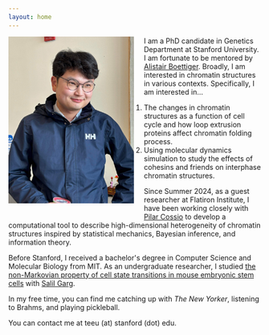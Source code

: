 ```yaml
---
layout: home
---
```

<p>
  <img src="/assets/images/portrait.jpeg" alt="Professional portrait" style="float: left; width: 250px; height: auto; margin: 0 20px 20px 0;">
</p>

I am a PhD candidate in Genetics Department at Stanford University. I am fortunate to be mentored by [Alistair Boettiger](https://boettigerlab.stanford.edu). Broadly, I am interested in chromatin structures in various contexts.
Specifically, I am interested in...  
1. The changes in chromatin structures as a function of cell cycle and how loop extrusion proteins affect chromatin folding process. 
2. Using molecular dynamics simulation to study the effects of cohesins and friends on interphase chromatin structures. 

Since Summer 2024, as a guest researcher at Flatiron Institute, I have been working closely with [Pilar Cossio](https://www.simonsfoundation.org/people/pilar-cossio/) to develop a computational tool to describe high-dimensional heterogeneity of chromatin structures inspired by statistical mechanics, Bayesian inference, and information theory. 

Before Stanford, I received a bachelor's degree in Computer Science and Molecular Biology from MIT. As an undergraduate researcher, I studied [the non-Markovian property of cell state transitions in mouse embryonic stem cells](https://www.cell.com/iscience/fulltext/S2589-0042(21)00847-6) with [Salil Garg](https://www.garglab.org). 

In my free time, you can find me catching up with *The New Yorker*, listening to Brahms, and playing pickleball.

You can contact me at teeu (at) stanford (dot) edu.


 